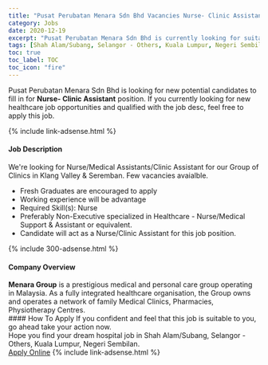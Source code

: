 ```yaml
---
title: "Pusat Perubatan Menara Sdn Bhd Vacancies Nurse- Clinic Assistant" 
category: Jobs 
date: 2020-12-19 
excerpt: "Pusat Perubatan Menara Sdn Bhd is currently looking for suitable person to fill in the Nurse- Clinic Assistant which positioned at Shah Alam/Subang, Selangor - Others, Kuala Lumpur, Negeri Sembilan" 
tags: [Shah Alam/Subang, Selangor - Others, Kuala Lumpur, Negeri Sembilan] 
toc: true 
toc_label: TOC 
toc_icon: "fire" 
--- 
```


<p>Pusat Perubatan Menara Sdn Bhd is looking for new potential candidates to fill in for <b>Nurse- Clinic Assistant</b> position. If you currently looking for new healthcare job opportunities and qualified with the job desc, feel free to apply this job.
</p>{% include link-adsense.html %} 
<div><div><div><h4>Job Description</h4></div></div><div><div><span><div><p>We're looking for Nurse/Medical Assistants/Clinic Assistant for our Group of Clinics in Klang Valley &amp; Seremban. Few vacancies avaialble.</p><ul><li>Fresh Graduates are encouraged to apply</li><li>Working experience will be advantage</li><li>Required Skill(s): Nurse</li><li>Preferably Non-Executive specialized in Healthcare - Nurse/Medical Support &amp; Assistant or equivalent.</li><li>Candidate will act as a Nurse/Clinic Assistant for this job position.</li></ul></div></span></div></div></div> 
{% include 300-adsense.html %} 
<div><div><div><h4>Company Overview</h4></div></div><div><div><span><div><div><strong>Menara Group</strong> is a prestigious medical and personal care group operating in Malaysia. As a fully integrated healthcare organisation, the Group owns and operates a network of family Medical Clinics, Pharmacies, Physiotherapy Centres.</div></div></span></div></div></div> 
#### How To Apply 
If you confident and feel that this job is suitable to you, go ahead take your action now. <br/> 
Hope you find your dream hospital job in Shah Alam/Subang, Selangor - Others, Kuala Lumpur, Negeri Sembilan. <br/> 
<a href="https://www.jobstreet.com.my/en/job/nurse-clinic-assistant-4447433?jobId=jobstreet-my-job-4447433&sectionRank=4&token=0~c08d996c-0ac6-4e24-8923-12e2c3d71036&fr=SRP%20View%20In%20New%20Ta" class="btn btn--warning" target="_blank" rel="nofollow noopenner">Apply Online</a> 
{% include link-adsense.html %} 